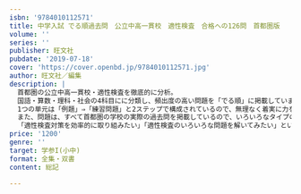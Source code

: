 ```yaml
---
isbn: '9784010112571'
title: 中学入試 でる順過去問　公立中高一貫校　適性検査　合格への126問　首都圏版
volume: ''
series: ''
publisher: 旺文社
pubdate: '2019-07-18'
cover: 'https://cover.openbd.jp/9784010112571.jpg'
author: 旺文社／編集
description: |
  首都圏の公立中高一貫校・適性検査を徹底的に分析。
  国語・算数・理科・社会の4科目にに分類し、頻出度の高い問題を「でる順」に掲載しています。
  1つの単元は「例題」⇒「練習問題」と2ステップで構成されているので、無理なく着実に力をつけることができます。
  また、問題は、すべて首都圏の学校の実際の過去問を掲載しているので、いろいろなタイプの問題を解き、慣れることができます。
  「適性検査対策を効率的に取り組みたい」「適性検査のいろいろな問題を解いてみたい」という人に最適の1冊です。
price: '1200'
genre: ''
target: 学参I(小中)
format: 全集・双書
content: 総記

---
```

